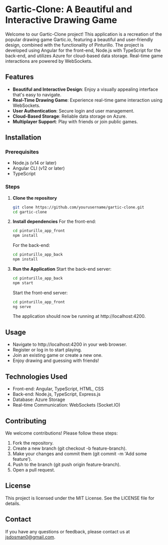 # Gartic-Clone: A Beautiful and Interactive Drawing Game
Welcome to our Gartic-Clone project! This application is a recreation of the popular drawing game Gartic.io, featuring a beautiful and user-friendly design, combined with the functionality of Pinturillo. The project is developed using Angular for the front-end, Node.js with TypeScript for the back-end, and utilizes Azure for cloud-based data storage. Real-time game interactions are powered by WebSockets.

## Features
- **Beautiful and Interactive Design**: Enjoy a visually appealing interface that's easy to navigate.
- **Real-Time Drawing Game**: Experience real-time game interaction using WebSockets.
- **User Authentication**: Secure login and user management.
- **Cloud-Based Storage**: Reliable data storage on Azure.
- **Multiplayer Support**: Play with friends or join public games.

## Installation

### Prerequisites
- Node.js (v14 or later)
- Angular CLI (v12 or later)
- TypeScript

### Steps
1. **Clone the repository**
   ```bash
   git clone https://github.com/yourusername/gartic-clone.git
   cd gartic-clone
   ```
2. **Install dependencies**
   For the front-end:
   ```bash
   cd pinturillo_app_front
   npm install
   ```
   For the back-end:
   ```bash
   cd pinturillo_app_back
   npm install
   ```
3. **Run the Application**
   Start the back-end server:
   ```bash
   cd pinturillo_app_back
   npm start
   ```
   Start the front-end server:
   ```bash
   cd pinturillo_app_front
   ng serve
   ```
   The application should now be running at http://localhost:4200.

## Usage
- Navigate to http://localhost:4200 in your web browser.
- Register or log in to start playing.
- Join an existing game or create a new one.
- Enjoy drawing and guessing with friends!

## Technologies Used
- Front-end: Angular, TypeScript, HTML, CSS
- Back-end: Node.js, TypeScript, Express.js
- Database: Azure Storage
- Real-time Communication: WebSockets (Socket.IO)

## Contributing
We welcome contributions! Please follow these steps:

1. Fork the repository.
2. Create a new branch (git checkout -b feature-branch).
3. Make your changes and commit them (git commit -m 'Add some feature').
4. Push to the branch (git push origin feature-branch).
5. Open a pull request.

## License
This project is licensed under the MIT License. See the LICENSE file for details.

## Contact
If you have any questions or feedback, please contact us at jsdosman0@gmail.com.
